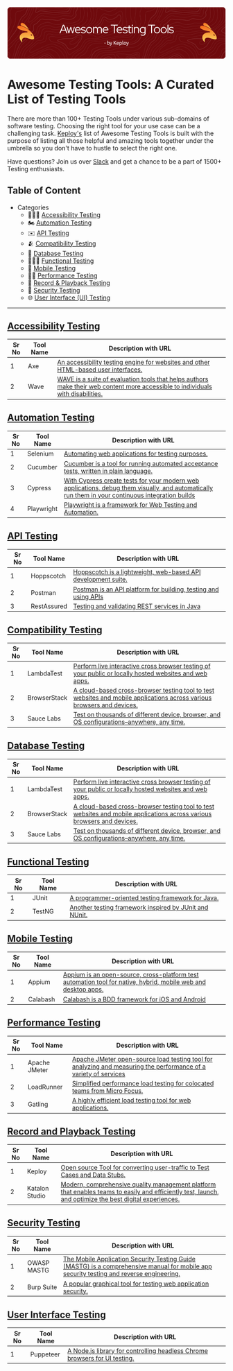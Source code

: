 ![Header](images/github-header-image.png)

# Awesome Testing Tools: A Curated List of Testing Tools

There are more than 100+ Testing Tools under various sub-domains of software testing. Choosing the right tool for your use case can be a challenging task.
[Keploy's](https://www.keploy.io) list of Awesome Testing Tools is built with the purpose of listing all those helpful and amazing tools together under the umbrella so you don't have to hustle to select the right one.

Have questions? Join us over [Slack](https://join.slack.com/t/keploy/shared_invite/zt-253w27t4n-aLPuAki0R4ekG0ReuKQFlQ) and get a chance to be a part of 1500+ Testing enthusiasts.

## Table of Content

- Categories
  - 👩🏻‍🦯 [Accessibility Testing](#accessibility-testing)
  - 🏍️ [Automation Testing](#automation-testing)
  - ✉️ [API Testing](#api-testing)
  - 🫂 [Compatibility Testing](#compatibility-testing)
  - 🛒 [Database Testing](#database-testing)
  - 👨🏻‍🏭 [Functional Testing](#functional-testing)
  - 📱 [Mobile Testing](#mobile-testing)
  - 💃🏻 [Performance Testing](#performance-testing)
  - 🎥 [Record & Playback Testing](#record-and-playback-testing)
  - 🔐 [Security Testing](#security-testing)
  - 🌐 [User Interface (UI) Testing](#user-interface-testing)
  
<hr>

## [Accessibility Testing](TestingDomains.md/#accessibility-testing)

| Sr No | Tool Name |  Description with URL|
| ---------- | --------------------- | --------------------- |
| 1 | Axe  | [An accessibility testing engine for websites and other HTML-based user interfaces.](https://github.com/dequelabs/axe-core)|
| 2 | Wave  | [WAVE is a suite of evaluation tools that helps authors make their web content more accessible to individuals with disabilities.](https://wave.webaim.org/)|

## [Automation Testing](TestingDomains.md/#automation-testing)

| Sr No | Tool Name |  Description with URL |
| ---------- | --------------------- | --------------------- |
| 1 | Selenium  | [Automating web applications for testing purposes.](https://github.com/seleniumhq/selenium) |
| 2 | Cucumber  | [Cucumber is a tool for running automated acceptance tests, written in plain language.](https://github.com/cucumber)|
| 3 | Cypress  | [With Cypress create tests for your modern web applications, debug them visually, and automatically run them in your continuous integration builds](https://github.com/cypress-io/cypress)|
| 4 | Playwright  | [Playwright is a framework for Web Testing and Automation.](https://github.com/microsoft/playwright)|

## [API Testing](TestingDomains.md/#api-testing)

| Sr No | Tool Name |  Description with URL |
| ---------- | --------------------- | --------------------- |
| 1 | Hoppscotch  | [Hoppscotch is a lightweight, web-based API development suite.](https://github.com/hoppscotch/hoppscotch)|
| 2 | Postman  | [Postman is an API platform for building, testing and using APIs](https://www.postman.com/)|
| 3 | RestAssured  | [Testing and validating REST services in Java](https://github.com/rest-assured/rest-assured)|

## [Compatibility Testing](TestingDomains.md/#compatibility-testing)

| Sr No | Tool Name |  Description with URL |
| ---------- | --------------------- | --------------------- |
| 1 | LambdaTest  | [Perform live interactive cross browser testing of your public or locally hosted websites and web apps.](https://www.lambdatest.com/) |
| 2 | BrowserStack  | [A cloud-based cross-browser testing tool to test websites and mobile applications across various browsers and devices.](https://www.browserstack.com/)|
| 3 | Sauce Labs  | [Test on thousands of different device, browser, and OS configurations–anywhere, any time.](https://saucelabs.com/)|

## [Database Testing](TestingDomains.md/#database-testing)

| Sr No | Tool Name |  Description with URL |
| ---------- | --------------------- | --------------------- |
| 1 | LambdaTest  | [Perform live interactive cross browser testing of your public or locally hosted websites and web apps.](https://www.lambdatest.com/) |
| 2 | BrowserStack  | [A cloud-based cross-browser testing tool to test websites and mobile applications across various browsers and devices.](https://www.browserstack.com/)|
| 3 | Sauce Labs  | [Test on thousands of different device, browser, and OS configurations–anywhere, any time.](https://saucelabs.com/)|

## [Functional Testing](TestingDomains.md/#functional-testing)

| Sr No | Tool Name |  Description with URL |
| ---------- | --------------------- | --------------------- |
| 1 | JUnit  | [A programmer-oriented testing framework for Java.](https://github.com/junit-team) |
| 2 | TestNG  | [Another testing framework inspired by JUnit and NUnit.](https://github.com/testng-team/testng)|

## [Mobile Testing](TestingDomains.md/#mobile-testing)

| Sr No | Tool Name |  Description with URL |
| ---------- | --------------------- | --------------------- |
| 1 | Appium  | [Appium is an open-source, cross-platform test automation tool for native, hybrid, mobile web and desktop apps.](https://github.com/appium/appium) |
| 2 | Calabash  | [Calabash is a BDD framework for iOS and Android](https://github.com/calabash)|

## [Performance Testing](TestingDomains.md/#performance-testing)

| Sr No | Tool Name |  Description with URL |
| ---------- | --------------------- | --------------------- |
| 1 | Apache JMeter  | [Apache JMeter open-source load testing tool for analyzing and measuring the performance of a variety of services](https://github.com/apache/jmeter) |
| 2 | LoadRunner  | [Simplified performance load testing for colocated teams from Micro Focus.](https://www.microfocus.com/en-us/products/loadrunner-professional/overview)|
| 3 | Gatling  | [A highly efficient load testing tool for web applications.](https://github.com/gatling/gatling)|

## [Record and Playback Testing](TestingDomains.md/#record-and-playback-testing)

| Sr No | Tool Name |  Description with URL |
| ---------- | --------------------- | --------------------- |
| 1 | Keploy  | [Open source Tool for converting user-traffic to Test Cases and Data Stubs.](https://github.com/keploy/keploy) |
| 2 | Katalon Studio  | [Modern, comprehensive quality management platform that enables teams to easily and efficiently test, launch, and optimize the best digital experiences.](https://katalon.com/) |

## [Security Testing](TestingDomains.md/#security-testing)

| Sr No | Tool Name |  Description with URL |
| ---------- | --------------------- | --------------------- |
| 1 | OWASP MASTG | [The Mobile Application Security Testing Guide (MASTG) is a comprehensive manual for mobile app security testing and reverse engineering.](https://github.com/OWASP/owasp-mastg) |
| 2 | Burp Suite  | [A popular graphical tool for testing web application security.](https://portswigger.net/burp)|

## [User Interface Testing](TestingDomains.md/#user-interface-testing)

| Sr No | Tool Name |  Description with URL |
| ---------- | --------------------- | --------------------- |
| 1 | Puppeteer  | [A Node.js library for controlling headless Chrome browsers for UI testing.](https://github.com/puppeteer/puppeteer) |
